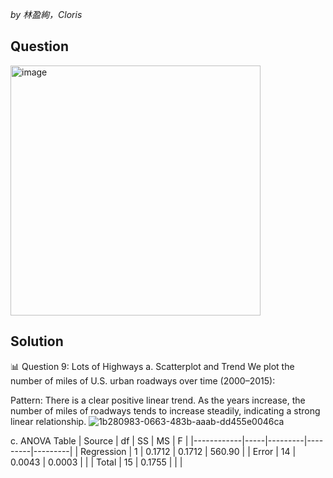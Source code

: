 *by 林盈絢，Cloris*

## Question
<img width="400" alt="image" src="https://github.com/user-attachments/assets/528ef39a-20f0-4e59-9f54-6d9250d6aa8a" />

## Solution
📊 Question 9: Lots of Highways
a. Scatterplot and Trend
We plot the number of miles of U.S. urban roadways over time (2000–2015):

Pattern:
There is a clear positive linear trend. As the years increase, the number of miles of roadways tends to increase steadily, indicating a strong linear relationship.
![1b280983-0663-483b-aaab-dd455e0046ca](https://github.com/user-attachments/assets/f8983384-f273-4024-b78e-ca94fa4a5c82)



c. ANOVA Table
| Source     | df  | SS      | MS      | F       |
|------------|-----|---------|---------|---------|
| Regression | 1   | 0.1712  | 0.1712  | 560.90  |
| Error      | 14  | 0.0043  | 0.0003  |         |
| Total      | 15  | 0.1755  |         |         |

